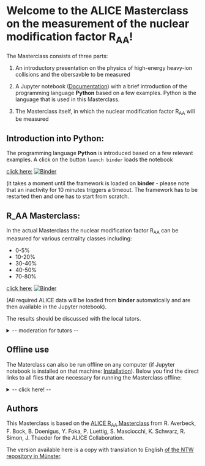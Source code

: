 # Welcome to the ALICE Masterclass on the measurement of the nuclear modification factor R<sub>AA</sub>!

The Masterclass consists of three parts:

1) An introductory presentation on the physics of high-energy heavy-ion collisions and the obersavble to be measured

2) A Jupyter notebook ([Documentation](https://jupyter-notebook.readthedocs.io/en/stable/notebook.html#notebook-user-interface)) with a brief introduction of the programming language __Python__ based on a few examples. Python is the language that is used in this Masterclass.

3) The Masterclass itself, in which the nuclear modification factor R<sub>AA</sub> will be measured

## Introduction into Python: 

The programming language __Python__ is introduced based on a few relevant examples. A click on the button ```launch binder``` loads the notebook

[click here:](https://mybinder.org/v2/gh/RAverbeck/RAA_Analysis/HEAD?filepath=ALICE_Python_Introduction.ipynb)
[![Binder](https://mybinder.org/badge_logo.svg)](https://mybinder.org/v2/gh/RAverbeck/RAA_Analysis/HEAD?filepath=ALICE_Python_Introduction.ipynb)


 (it takes a moment until the framework is loaded on __binder__ - please note that an inactivity for 10 minutes triggers a timeout. The framework has to be restarted then and one has to start from scratch.

## R_AA Masterclass: 

In the actual Masterclass the nuclear modification factor R<sub>AA</sub> can be measured for various centrality classes including:

*  0-5%
* 10-20%
* 30-40% 
* 40-50%
* 70-80% 

[click here:](https://mybinder.org/v2/gh/RAverbeck/RAA_Analysis/HEAD?filepath=ALICE_RAA_eng.ipynb)
[![Binder](https://mybinder.org/badge_logo.svg)](https://mybinder.org/v2/gh/RAverbeck/RAA_Analysis/HEAD?filepath=ALICE_RAA_eng.ipynb)

(All required ALICE data will be loaded from __binder__ automatically and are then available in the Jupyter notebook).

The results should be discussed with the local tutors.
<details>
 <summary> -- moderation for tutors -- </summary>
<br>

The combination of results from the different participating institutes is done via another notebook, that will be opened by one of the participating tutors.

[click here:](https://mybinder.org/v2/gh/NTW-Muenster/alice-mc-raa/HEAD?filepath=ALICE_RAA_Moderation.ipynb)
[![Binder](https://mybinder.org/badge_logo.svg)](https://mybinder.org/v2/gh/NTW-Muenster/alice-mc-raa/HEAD?filepath=ALICE_RAA_Moderation.ipynb)

</details>

## Offline use

The Materclass can also be run offline on any computer (if Jupyter notebook is installed on that machine: [Installation](https://jupyter.org/install)). Below you find the direct links to all files that are necessary for running the Masterclass offline:

<details>
 <summary> -- click here! -- </summary>
<br>

*  __ALICE_RAA_Einleitung__
	- https://github.com/NTW-Muenster/alice-mc-raa/blob/master/ALICE_RAA_Einleitung.ipynb
*  __ALICE_RAA__
	- https://github.com/NTW-Muenster/alice-mc-raa/blob/master/ALICE_RAA.ipynb
*  __track_info.pkl__ (~144 MB)
	- https://uni-muenster.sciebo.de/s/rjmGmdv58SB1thv/download
*  __event_information.csv__ (~  1 MB)
	- https://uni-muenster.sciebo.de/s/8qFIrI4VxkISthH/download
* __pp_reference.dat__ (~  1 kB)
	- https://uni-muenster.sciebo.de/s/m11BefkkkE2AQBJ/download

</details>

## Authors

This Masterclass is based on the [ALICE R<sub>AA</sub> Masterclass](http://www-alice.gsi.de/masterclass/) from R. Averbeck, F. Bock, B. Doenigus, Y. Foka, P. Luettig, S. Masciocchi, K. Schwarz, R. Simon, J. Thaeder for the ALICE Collaboration. 

The version available here is a copy with translation to English [of the NTW repository in Münster](https://github.com/NTW-Muenster/alice_mc_raa).
